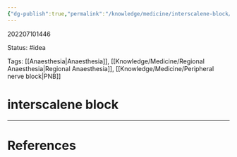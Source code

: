 ```yaml
---
{"dg-publish":true,"permalink":"/knowledge/medicine/interscalene-block/"}
---
```



202207101446

Status: #idea

Tags: [[Anaesthesia\|Anaesthesia]], [[Knowledge/Medicine/Regional Anaesthesia\|Regional Anaesthesia]], [[Knowledge/Medicine/Peripheral nerve block\|PNB]]

# interscalene block








___
# References